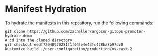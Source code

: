 # Manifest Hydration

To hydrate the manifests in this repository, run the following commands:

```shell
git clone https://github.com/zachaller/argocon-gitops-promoter-hydrate-demo
# cd into the cloned directory
git checkout eedf72048920281f1f042e4e43fc428ba8b97dc8
kustomize build ./user-configuration/production/us-east-2
```
